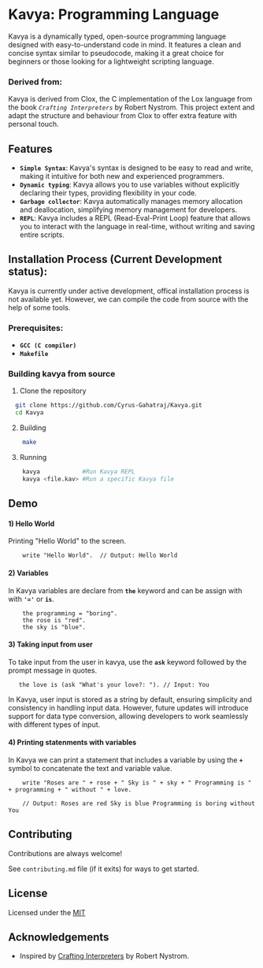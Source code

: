 # Kavya: Programming Language

Kavya is a dynamically typed, open-source programming language designed with easy-to-understand code in mind. It features a clean and concise syntax similar to pseudocode, making it a great choice for beginners or those looking for a lightweight scripting language.

### Derived from:

Kavya is derived from Clox, the C implementation of the Lox language from the book _`Crafting Interpreters`_ by Robert Nystrom. This project extent and adapt the structure and behaviour from Clox to offer extra feature with personal touch.

## Features

- **`Simple Syntax`**: Kavya's syntax is designed to be easy to read and write, making it intuitive for both new and experienced programmers.
- **`Dynamic typing`**: Kavya allows you to use variables without explicitly declaring their types, providing flexibility in your code.
- **`Garbage collector`**: Kavya automatically manages memory allocation and deallocation, simplifying memory management for developers.
- **`REPL`**: Kavya includes a REPL (Read-Eval-Print Loop) feature that allows you to interact with the language in real-time, without writing and saving entire scripts.

## Installation Process (Current Development status):

Kavya is currently under active development, offical installation process is not available yet.
However, we can compile the code from source with the help of some tools.

### Prerequisites:

- **`GCC (C compiler)`**
- **`Makefile`**

### Building kavya from source

1. Clone the repository

```bash
  git clone https://github.com/Cyrus-Gahatraj/Kavya.git
  cd Kavya
```

2. Building

```bash
    make
```

3. Running

```bash
    kavya            #Run Kavya REPL
    kavya <file.kav> #Run a specific Kavya file
```

## Demo

#### 1) Hello World

Printing "Hello World" to the screen.

```kavya
    write "Hello World".  // Output: Hello World
```

#### 2) Variables

In Kavya variables are declare from **`the`** keyword and can be assign with with **`'='`** or **`is`**.

```kavya
    the programming = "boring".
    the rose is "red".
    the sky is "blue".
```

#### 3) Taking input from user

To take input from the user in kavya, use the **`ask`** keyword followed by the prompt message in quotes.

```kavya
   the love is (ask "What's your love?: "). // Input: You
```

In Kavya, user input is stored as a string by default, ensuring simplicity and consistency in handling input data. However, future updates will introduce support for data type conversion, allowing developers to work seamlessly with different types of input.

#### 4) Printing statenments with variables

In Kavya we can print a statement that includes a variable by using the **`+`** symbol to concatenate the text and variable value.

```kavya
    write "Roses are " + rose + " Sky is " + sky + " Programming is " + programming + " without " + love.

    // Output: Roses are red Sky is blue Programming is boring without You
```

## Contributing

Contributions are always welcome!

See `contributing.md` file (if it exits) for ways to get started.

## License

Licensed under the [MIT](https://choosealicense.com/licenses/mit/)

## Acknowledgements

- Inspired by [Crafting Interpreters](https://craftinginterpreters.com/) by Robert Nystrom.
